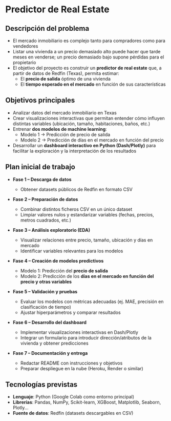 # Predictor de Real Estate

## Descripción del problema
- El mercado inmobiliario es complejo tanto para compradores como para vendedores
- Listar una vivienda a un precio demasiado alto puede hacer que tarde meses en venderse; un precio demasiado bajo supone pérdidas para el propietario
- El objetivo del proyecto es construir un **predictor de real estate** que, a partir de datos de Redfin (Texas), permita estimar:  
  - El **precio de salida** óptimo de una vivienda 
  - El **tiempo esperado en el mercado** en función de sus características



## Objetivos principales
- Analizar datos del mercado inmobiliario en Texas
- Crear visualizaciones interactivas que permitan entender cómo influyen distintas variables (ubicación, tamaño, habitaciones, baños, etc.)
- Entrenar **dos modelos de machine learning**:  
  - Modelo 1 → Predicción de precio de salida
  - Modelo 2 → Predicción de días en el mercado en función del precio
- Desarrollar un **dashboard interactivo en Python (Dash/Plotly)** para facilitar la exploración y la interpretación de los resultados


## Plan inicial de trabajo
- **Fase 1 – Descarga de datos**  
  - Obtener datasets públicos de Redfin en formato CSV

- **Fase 2 – Preparación de datos**  
  - Combinar distintos ficheros CSV en un único dataset
  - Limpiar valores nulos y estandarizar variables (fechas, precios, metros cuadrados, etc.)

- **Fase 3 – Análisis exploratorio (EDA)**  
  - Visualizar relaciones entre precio, tamaño, ubicación y días en mercado 
  - Identificar variables relevantes para los modelos

- **Fase 4 – Creación de modelos predictivos**  
  - Modelo 1: Predicción del **precio de salida** 
  - Modelo 2: Predicción de los **días en el mercado en función del precio y otras variables**  

- **Fase 5 – Validación y pruebas**  
  - Evaluar los modelos con métricas adecuadas (ej. MAE, precisión en clasificación de tiempo)
  - Ajustar hiperparámetros y comparar resultados  

- **Fase 6 – Desarrollo del dashboard**  
  - Implementar visualizaciones interactivas en Dash/Plotly
  - Integrar un formulario para introducir dirección/atributos de la vivienda y obtener predicciones

- **Fase 7 – Documentación y entrega**  
  - Redactar README con instrucciones y objetivos 
  - Preparar despliegue en la nube (Heroku, Render o similar)



## Tecnologías previstas
- **Lenguaje**: Python (Google Colab como entorno principal)
- **Librerías**: Pandas, NumPy, Scikit-learn, XGBoost, Matplotlib, Seaborn, Plotly...
- **Fuente de datos**: Redfin (datasets descargables en CSV)
